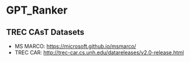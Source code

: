 # GPT_Ranker

## TREC CAsT Datasets

- MS MARCO: https://microsoft.github.io/msmarco/
- TREC CAR: http://trec-car.cs.unh.edu/datareleases/v2.0-release.html
